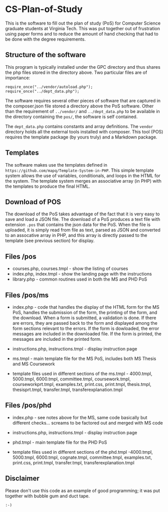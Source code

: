 # CS-Plan-of-Study

This is the software to fill out the plan of study (PoS) for Computer Science graduate
students at Virginia Tech.  This was put together out of frustration using paper
forms and to reduce the amount of hand checking that had to be done with the
degree requirements.


## Structure of the software

This program is typically installed under the GPC directory and thus shares the php files stored in the directory above. Two particular files are of importance:

    require_once("../vendor/autoload.php");
    require_once("../dept_data.php");

The software requires several other pieces of software that are captured in the
composer.json file stored a directory above the PoS software.  Other than the 
requirement of `../vendor/` and `../dept_data.php` to be available in the directory 
containing the `pos/`, the software is self contained.

The `dept_data.php` contains constants and array definitions.
The `vendor` directory holds all the external tools installed with composer. This tool (POS) requires the template package (by yours truly) and a Markdown package.

## Templates

The software makes use the templates defined in 
`https://github.com/mapq/Template-System-in-PHP`. This simple template system
allows the use of variables, conditionals, and loops in the HTML for the system.
The template system merges an associative array (in PHP) with the templates to
produce the final HTML.

## Download of POS

The download of the PoS takes advantage of the fact that it is very easy to save and load a JSON file. The download of a PoS produces a text file with extension `.pos` that contains the json data for the PoS.  When the file is uploaded, it is simply read from file as text, parsed as JSON and converted to an assocative array in PHP, and this array is directly passed to the template (see previous section) for display.

## Files /pos

* courses.php, courses.tmpl -  show the listing of courses
* index.php, index.tmpl - show the landing page with the instructions
* library.php - common routines used in both the MS and PHD PoS

## Files /pos/ms

* index.php - code that handles the display of the HTML form for the MS PoS, handles the submission of the form, the printing of the form, and the download. When a form is submitted, a validation is done. If there are errors, they are passed back to the form and displayed among the form sections relevant to the errors. If the form is dowloaded, the error messages are included in the downloaded file.  If the form is printed, the messages are included in the printed form.

* instructions.php, instructions.tmpl - display instruction page

* ms.tmpl - main template file for the MS PoS, includes both MS Thesis and MS Coursework

* template files used in different sections of the ms.tmpl - 4000.tmpl, 5000.tmpl, 6000.tmpl, committee.tmpl, coursework.tmpl, courseworkprt.tmpl, examples.txt, print.css, print.tmpl, thesis.tmpl, thesisprt.tmpl, transfer.tmpl, transferexplanation.tmpl

## Files /pos/phd

* index.php - see notes above for the MS, same code basically but different checks... screams to be factored out and merged with MS code

* instructions.php, instructions.tmpl - display instruction page

* phd.tmpl - main template file for the PHD PoS

* template files used in different sections of the phd.tmpl -4000.tmpl, 5000.tmpl, 6000.tmpl, cognate.tmpl, committee.tmpl, examples.txt, print.css, print.tmpl, transfer.tmpl, transferexplanation.tmpl

## Disclaimer

Please don't use this code as an example of good programming; it was put together with bubble gum and duct tape.

`:-)`
